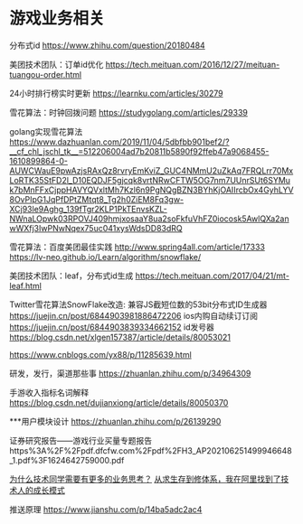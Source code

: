 # 游戏业务相关
分布式id
	https://www.zhihu.com/question/20180484

美团技术团队：订单id优化
	https://tech.meituan.com/2016/12/27/meituan-tuangou-order.html

24小时排行榜实时更新
	https://learnku.com/articles/30279

雪花算法：时钟回拨问题
	https://studygolang.com/articles/29339

golang实现雪花算法
	https://www.dazhuanlan.com/2019/11/04/5dbfbb901bef2/?__cf_chl_jschl_tk__=512206004ad7b20811b5890f92ffeb47a9068455-1610899864-0-AUWCWauE9pwAzjsRAxQz8rvryEmKviZ_GUC4NMmU2uZkAq7FRQLrr70MxLoRTK35StFD2l_D10EQDJF5gjcqk8vrtNRwCFTW5OG7nm7UUnrSUt6SYMuk7bMnFFxCjppHAVYQVxltMh7Kzl6n9PgNQgBZN3BYhKjOAIIrcbOx4GyhLYV8OvPIpG1JqPfDPtZMtqt8_Tg2h0ZiEM8Fq3gw-XCj93le9Aghg_139fTgr2KLP1PkTEnvsKZL-NWnaLOpwk03RPOVJ409hmjxosaaY8ua2soFkfuVhFZ0iocosk5AwlQXa2anwWXfj3IwPNwNqex75uc041xysWdsDD83dRQ

雪花算法：百度美团最佳实践
	http://www.spring4all.com/article/17333
	https://lv-neo.github.io/Learn/algorithm/snowflake/

美团技术团队：leaf，分布式id生成
	https://tech.meituan.com/2017/04/21/mt-leaf.html

Twitter雪花算法SnowFlake改造: 兼容JS截短位数的53bit分布式ID生成器
	https://juejin.cn/post/6844903981886472206
ios内购自动续订订阅
	https://juejin.cn/post/6844903839334662152
id发号器
https://blog.csdn.net/xlgen157387/article/details/80053021
	
https://www.cnblogs.com/yx88/p/11285639.html

研发，发行，渠道那些事
	https://zhuanlan.zhihu.com/p/34964309

手游收入指标名词解释
	https://blog.csdn.net/dujianxiong/article/details/80050370

***用户模块设计
	https://zhuanlan.zhihu.com/p/26139290

证券研究报告——游戏行业买量专题报告
	https%3A%2F%2Fpdf.dfcfw.com%2Fpdf%2FH3_AP202106251499946648_1.pdf%3F1624642759000.pdf


[为什么技术同学需要有更多的业务思考？](https://www.infoq.cn/article/4ikomuqk89u0gxgnl3xn)
[从求生存到修体系，我在阿里找到了技术人的成长模式](https://www.infoq.cn/article/ZWpF2QaUcKE4NNVrM5SS?utm_source=related_read_bottom&utm_medium=article)

推送原理
	https://www.jianshu.com/p/14ba5adc2ac4